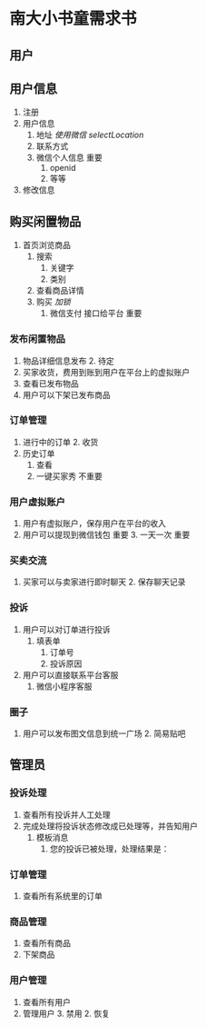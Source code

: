 # 南大小书童需求书

## 用户

## 用户信息

1. 注册
2. 用户信息
   1. 地址 *使用微信 selectLocation*
   2. 联系方式
   3. 微信个人信息 重要
      1. openid
      2. 等等
3. 修改信息

## 购买闲置物品

1. 首页浏览商品
   1. 搜索
      1. 关键字
      2. 类别
   2. 查看商品详情
   3. 购买 *加锁*
      1. 微信支付 接口给平台 重要

### 发布闲置物品

1. 物品详细信息发布
   2. 待定
2. 买家收货，费用到账到用户在平台上的虚拟账户
3. 查看已发布物品
4. 用户可以下架已发布商品

### 订单管理

1. 进行中的订单
   2. 收货
2. 历史订单
   1. 查看
   2. 一键买家秀 不重要

### 用户虚拟账户

1. 用户有虚拟账户，保存用户在平台的收入
2. 用户可以提现到微信钱包 重要
   3. 一天一次 重要

### 买卖交流

1. 买家可以与卖家进行即时聊天
   2. 保存聊天记录

### 投诉

1. 用户可以对订单进行投诉
   1. 填表单
      1. 订单号
      2. 投诉原因
2. 用户可以直接联系平台客服
   1. 微信小程序客服

### 圈子

1. 用户可以发布图文信息到统一广场
   2. 简易贴吧

## 管理员

### 投诉处理

1. 查看所有投诉并人工处理
2. 完成处理将投诉状态修改成已处理等，并告知用户
   1. 模板消息
      1. 您的投诉已被处理，处理结果是：

### 订单管理

1. 查看所有系统里的订单

### 商品管理

1. 查看所有商品
2. 下架商品

### 用户管理

1. 查看所有用户
2. 管理用户
   3. 禁用
   2. 恢复